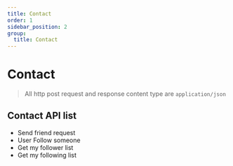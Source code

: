 ```yaml
---
title: Contact
order: 1
sidebar_position: 2
group:
  title: Contact
---
```


# Contact

> All http post request and response content type are `application/json`

## Contact API list

- Send friend request
- User Follow someone
- Get my follower list
- Get my following list
